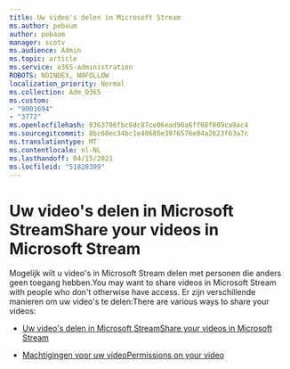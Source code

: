 ```yaml
---
title: Uw video's delen in Microsoft Stream
ms.author: pebaum
author: pebaum
manager: scotv
ms.audience: Admin
ms.topic: article
ms.service: o365-administration
ROBOTS: NOINDEX, NOFOLLOW
localization_priority: Normal
ms.collection: Adm_O365
ms.custom:
- "9001694"
- "3772"
ms.openlocfilehash: 8363706fbc6dc87ce06ead90a6ff68f809ca9ac4
ms.sourcegitcommit: 8bc60ec34bc1e40685e3976576e04a2623f63a7c
ms.translationtype: MT
ms.contentlocale: nl-NL
ms.lasthandoff: 04/15/2021
ms.locfileid: "51828399"
---
```

# <a name="share-your-videos-in-microsoft-stream"></a><span data-ttu-id="0de60-102">Uw video's delen in Microsoft Stream</span><span class="sxs-lookup"><span data-stu-id="0de60-102">Share your videos in Microsoft Stream</span></span>

<span data-ttu-id="0de60-103">Mogelijk wilt u video's in Microsoft Stream delen met personen die anders geen toegang hebben.</span><span class="sxs-lookup"><span data-stu-id="0de60-103">You may want to share videos in Microsoft Stream with people who don't otherwise have access.</span></span> <span data-ttu-id="0de60-104">Er zijn verschillende manieren om uw video's te delen:</span><span class="sxs-lookup"><span data-stu-id="0de60-104">There are various ways to share your videos:</span></span>

- [<span data-ttu-id="0de60-105">Uw video's delen in Microsoft Stream</span><span class="sxs-lookup"><span data-stu-id="0de60-105">Share your videos in Microsoft Stream</span></span>](https://docs.microsoft.com/stream/portal-share-video)

- [<span data-ttu-id="0de60-106">Machtigingen voor uw video</span><span class="sxs-lookup"><span data-stu-id="0de60-106">Permissions on your video</span></span>](https://docs.microsoft.com/stream/portal-share-video#permissions-on-your-video)
